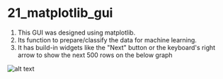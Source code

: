 # 21_matplotlib_gui

1. This GUI was designed using matplotlib.
2. Its function to prepare/classify the data for machine learning. 
3. It has build-in widgets like the "Next" button or the keyboard's right arrow to show the next 500 rows on the below graph

![alt text](https://i.imgur.com/JLzDtYP.png)
